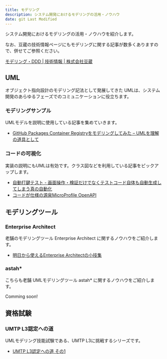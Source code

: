 ```yaml
---
title: モデリング
description: システム開発におけるモデリングの活用・ノウハウ
date: git Last Modified
---
```


システム開発におけるモデリングの活用・ノウハウを紹介します。

なお、豆蔵の技術情報ページにもモデリングに関する記事が数多くありますので、併せてご参照ください。

[モデリング・DDD | 技術情報 | 株式会社豆蔵](https://www.mamezou.com/techinfo/modeling_ddd)

## UML
オブジェクト指向設計のモデリング記法として発展してきた UMLは、システム開発のあらゆるフェーズでのコミュニケーションに役立ちます。

### モデリングサンプル
UMLモデルを説明に使用している記事を集めていきます。

- [GitHub Packages Container Registryをモデリングしてみた – UMLを理解の道具として](/blogs/2023/03/09/ghcr-modeling/)

### コードの可視化
実装の説明にもUMLは有効です。クラス図などを利用している記事をピックアップします。

- [自動打鍵テスト - 画面操作・検証だけでなくテストコード自体も自動生成してしまう真の自動化](/blogs/2022/08/27/automatic_operation_test/)
- [コードが仕様の源泉MicroProfile OpenAPI](/msa/mp/cntrn05-mp-openapi/)

## モデリングツール
### Enterprise Architect
老舗のモデリングツール Enterprise Architect に関するノウハウをご紹介します。

- [明日から使えるEnterprise Architectの小技集](/blogs/2022/11/21/ea-tips/)

### astah*
こちらも老舗 UMLモデリングツール astah* に関するノウハウをご紹介します。

Comming soon!

## 資格試験
### UMTP L3認定への道

UMLモデリング技能試験である、UMTP L3に挑戦するシリーズです。

- [UMTP L3認定への道 その1](/blogs/2023/04/04/road-to-umtpl3/)

